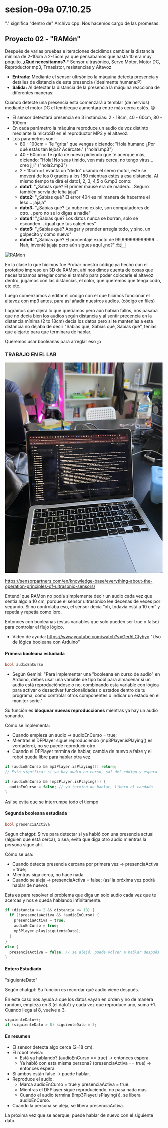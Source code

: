 # sesion-09a 07.10.25

"." significa "dentro de"
Archivo cpp: Nos hacemos cargo de las promesas.

## Proyecto 02 - "RAMón"

Después de varias pruebas e iteraciones decidimos cambiar la distancia mínima de 2-10cm a 2-15cm ya que pensabamos que hasta 10 era muy poquito.
**¿Qué necesitamos?:*** Sensor ultrasónico, Servo Motor, Motor DC, Reproductor mp3, Trnasistor, resistencias y Altavoz

+ **Entrada:** Mediante el sensor ultrsónico la máquina detecta presencia y detalles de distancia de esta presencia (idealmente humana:P)
+ **Salida:** Al detectar la distancia de la presencia la máquina reacciona de diferentes maneras:

Cuando detecte una presencia esta comenzará a temblar (de nervios) mediante el motor DC el tembleque aumentará entre más cerca estés. 😋

+ El sensor detectará presencia en 3 instancias: 2 - 18cm, 40 - 60cm, 80 - 100cm
+ En cada parámetro la máquina reproduce un audio de voz distinto mediante la microSD en el reproductor MP3 y el altavoz.
+ Los parametros son:
  + 80 - 100cm = Te "grita" que vengas diciendo: "Hola humano ¿Por qué estás tan lejos? Acércate." ("hola1.mp3")
  + 40 - 60cm = Te grita de nuevo pidiendo que te acerque más, diciendo: "Hola! No seas timido, ven más cerca, no tengo virus... creo jiji" ("hola2.mp3")
  + 2 - 10cm = Levanta un "dedo" usando el servo motor, este se moverá de los 0 grados a los 180 mientras estés a esa distancia. Al mismo tiempo te dirá el dato1, 2, 3, 4,5 o 6.mp3 como:
  + **dato1:** "¿Sabías qué? El primer mause era de madera... Seguro también servía de leña jajaj"
  + **dato2:** "¿Sabías qué? El error 404 es mi manera de hacerme el leso... jajaja"
  + **dato3:** "¿Sabías qué? La nube no existe, son computadores de otro... pero no se lo digas a nadie"
  + **dato4:** "¿Sabías qué? Los datos nunca se borran, solo se esconden... igual que tus calcetines"
  + **dato5:** "¿Sabías qué? Apagar y prender arregla todo, y sino, un golpecito y como nuevo"
  + **dato6:** "¿Sabías qué? El porcentaje exacto de 99,999999999999... Nah, inventé jajaja pero aún sigues aquí ¿no?" 🤓☝🏻

![RAMon](./imagenes/RAMoncito.png)

En la clase lo que hicimos fue Probar nuestro código ya hecho con el prototipo impreso en 3D de RAMon, ahí nos dimos cuenta de cosas que necesitabamos arreglar como el tamaño para poder colocarle el altavoz dentro, jugamos con las distancias, el color, que queremos que tenga codo, etc etc.

Luego comenzamos a editar el código con el que hicimos funcionar el altavoz con mp3 antes, para así añadir nuestros audios. (código en files)

Logramos que dijera lo que queriamos pero aún habian fallos, nos pasaba que no decia bien los audios según distancia y al sentir precencia en la distancia mínima (2 to 18cm) decía los datos pero si te mantenías a esta distancia no dejaba de decir "Sabías qué, Sabias qué, Sabias qué", tenías que alejarte para que terminara de hablar.

Queremos usar booleanas para arreglar eso ;p

### TRABAJO EN EL LAB

![LAB](./imagenes/IMG_2268.jpeg)

<https://sensorpartners.com/en/knowledge-base/everything-about-the-operation-principles-of-ultrasonic-sensors/>

Entendí que RAMon no podía simplemente decir un audio cada vez que sentía algo a 10 cm, porque el sensor ultrasónico lee decenas de veces por segundo. Si no controlaba eso, el sensor decía “oh, todavía está a 10 cm” y repetía y repetía como loro.

Entonces con booleanas (estas variables que solo pueden ser true o false) para controlar el flujo lógico.

+ Video de ayuda: <https://www.youtube.com/watch?v=Ger5LCtyhyo> "Uso de lógica booleana con Arduino"

#### Primera booleana estudiada

```cpp
bool audioEnCurso
```

+ Según Gemini: "Para implementar una "booleana en curso de audio" en Arduino, debes usar una variable de tipo bool para almacenar si un audio está reproduciéndose o no, combinando esta variable con lógica para activar o desactivar funcionalidades o estados dentro de tu programa, como controlar otros componentes o indicar un estado en el monitor serie."

Su función es **bloquear nuevas reproducciones** mientras ya hay un audio sonando.

Cómo se implementa:

+ Cuando empieza un audio → audioEnCurso = true;
+ Mientras el DFPlayer sigue reproduciendo (mp3Player.isPlaying() es verdadero), no se puede reproducir otro.
+ Cuando el DFPlayer termina de hablar, cambia de nuevo a false y el robot queda libre para hablar otra vez.

```cpp
if (audioEnCurso && mp3Player.isPlaying()) return;  
// Esto significa: si ya hay audio en curso, sal del código y espera.
```

```cpp
if (audioEnCurso && !mp3Player.isPlaying()) {
  audioEnCurso = false; // ya terminó de hablar, libero el candado
}
```

Así se evita que se interrumpa todo el tiempo

#### Segunda booleana estudiada

```cpp
bool presenciaActiva
```

Segun chatgpt: Sirve para detectar si ya habló con una presencia actual (alguien que está cerca), o sea, evita que diga otro audio mientras la persona sigue ahí.

Cómo se usa:

+ Cuando detecta presencia cercana por primera vez → presenciaActiva = true;
+ Mientras siga cerca, no hace nada.
+ Cuando se aleja → presenciaActiva = false; (así la próxima vez podrá hablar de nuevo).

Esta es para resolver el problema que diga un solo audio cada vez que te acercas y nos e queda hablando infinitamente.

```cpp
if (distancia >= 2 && distancia <= 18) {
  if (!presenciaActiva && !audioEnCurso) {
    presenciaActiva = true;
    audioEnCurso = true;
    mp3Player.play(siguienteDato);
  }
}
else {
  presenciaActiva = false; // se alejó, puede volver a hablar después
}
```

#### Entero Estudiado

"siguienteDato"

Según chatgpt: Su función es recordar qué audio viene después.

En este caso nos ayuda a que los datos vayan en orden y no de manera random, empieza en 3 (el dato1) y cada vez que reproduce uno, suma +1.
Cuando llega al 8, vuelve a 3.

```cpp
siguienteDato++;
if (siguienteDato > 8) siguienteDato = 3;
```

#### En resumen

+ El sensor detecta algo cerca (2–18 cm).
+ El robot revisa:
  + Está ya hablando? (audioEnCurso == true) → entonces espera.
  + Ya habló con esta misma persona? (presenciaActiva == true) → entonces espera.
+ Si ambos están false → puede hablar.
+ Reproduce el audio.
  + Marca audioEnCurso = true y presenciaActiva = true.
  + Mientras el DFPlayer sigue reproduciendo, no pasa nada más.
  + Cuando el audio termina (!mp3Player.isPlaying()), se libera audioEnCurso.
+ Cuando la persona se aleja, se libera presenciaActiva.

La próxima vez que se acerque, puede hablar de nuevo con el siguiente dato.
